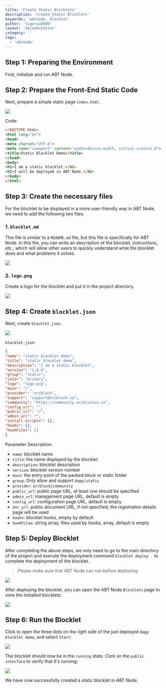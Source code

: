 ```yaml
---
title: 'Create Static Blocklets'
description: 'Create Static Blocklets'
keywords: 'abtnode, blocklet'
author: 'tigeryu8900'
layout: 'documentation'
category: ''
tags:
  - 'abtnode'
---
```


## Step 1: Preparing the Environment

First, initialize and run ABT Node.

## Step 2: Prepare the Front-End Static Code

Next, prepare a simple static page `index.html`.

![](./images/create-static-blocklet-1.png)

Code:

```html
<!DOCTYPE html>
<html lang="en">
<head>
<meta charset="UTF-8">
<meta name="viewport" content="width=device-width, initial-scale=1.0">
<title>Static Blocklet Demo</title>
</head>
<body>
<h1>I am a static blocklet.</h1>
<h2>I will be deployed in ABT Node.</h2>
</body>
</html>
```

## Step 3: Create the necessary files

For the blocklet to be displayed in a more user-friendly way in ABT Node, we need to add the following two files.

### 1. `blocklet.md`

This file is similar to a `README.md` file, but this file is specifically for ABT Node. In this file, you can write an description of the blocklet, instructions, etc., which will allow other users to quickly understand what the blocklet does and what problems it solves.

![](./images/create-static-blocklet-2.png)

### 2. `logo.png`

Create a logo for the blocklet and put it in the project directory.

![](./images/create-static-blocklet-3.png)

## Step 4: Create `blocklet.json`

Next, create `blocklet.json`.

![](./images/create-static-blocklet-4.png)

`blocklet.json`:

```json
{
"name": "static blocklet demo",
"title": "static blocklet demo",
"description": "I am a static blocklet",
"version": "1.0.0",
"group": "static",
"color": "primary",
"logo": "logo.png",
"main": "/",
"provider": "arcblock",
"support": "support@arcblock.io",
"community": "https://community.arcblockio.cn",
"config_url": "",
"public_url": "/",
"admin_url": "",
"install-scripts": {},
"hooks": {},
"hookFiles": []
}
```

Parameter Description:

- `name`: blocklet name
- `title`: the name displayed by the blocklet
- `description`: blocklet description
- `version`: blocklet version number
- `main`: the entry point of the packed block or static folder
- `group`: Only allow and support `dapp|static`
- `provider`: `arcblock|community`
- `public_url`: public page URL, at least one should be specified
- `admin_url`: management page URL, default is empty
- `config_url`: configuration page URL, default is empty
- `doc_url`: public document URL, if not specified, the registration details page will be used
- `hooks`: blocklet hooks, empty by default
- `hookFiles`: string array, files used by hooks, array, default is empty


## Step 5: Deploy Blocklet

After completing the above steps, we only need to go to the main directory of the project and execute the deployment command `blocklet deploy .` to complete the deployment of the blocklet.

> Please make sure that ABT Node can run before deploying.

![](./images/create-static-blocklet-5.png)

After deploying the blocklet, you can open the ABT Node `Blocklets` page to view the installed blocklets:

![](./images/create-static-blocklet-6-en.png)

## Step 6: Run  the Blocklet

Click to open the three dots on the right side of the just deployed `dapp blocklet demo`, and select `Start`:

![](./images/create-static-blocklet-7-en.png)

The blocklet should now be in the `running` state. Click on the `public interface` to verify that it's running:

![](./images/create-static-blocklet-8.png)

We have now successfully created a static blocklet in ABT Node.
